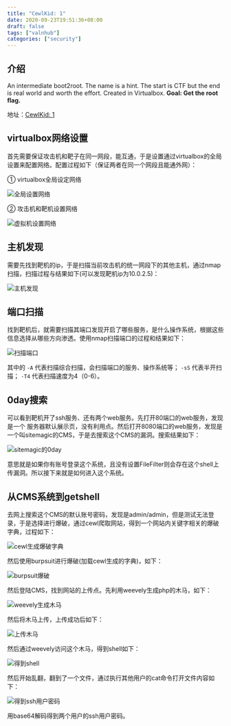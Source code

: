 ```yaml
---
title: "CewlKid: 1"
date: 2020-09-23T19:51:36+08:00
draft: false
tags: ["valnhub"]
categories: ["security"]
---
```


## 介绍
An intermediate boot2root. The name is a hint. The start is CTF but the end is real world and worth the effort. Created in Virtualbox. **Goal: Get the root flag.** 

地址：[CewlKid: 1][l0]

## virtualbox网络设置
首先需要保证攻击机和靶子在同一网段，能互通，于是设置通过virtualbox的全局设置来配置网络。配置过程如下（保证两者在同一个网段且能通外网）：

① virtualbox全局设定网络

![全局设置网络][p0]

② 攻击机和靶机设置网络

![虚拟机设置网络][p1]

## 主机发现
需要先找到靶机的ip，于是扫描当前攻击机的统一网段下的其他主机，通过nmap扫描，扫描过程与结果如下(可以发现靶机ip为10.0.2.5)：

![主机发现][p2]

## 端口扫描
找到靶机后，就需要扫描其端口发现开启了哪些服务，是什么操作系统，根据这些信息选择从哪些方向渗透。使用nmap扫描端口的过程和结果如下：

![扫描端口][p3]

其中的 `-A` 代表扫描综合扫描，会扫描端口的服务、操作系统等； `-sS` 代表半开扫描； `-T4` 代表扫描速度为4（0-6）。

## 0day搜索
可以看到靶机开了ssh服务、还有两个web服务。先打开80端口的web服务，发现是一个
服务器默认展示页，没有利用点。然后打开8080端口的web服务，发现是一个叫sitemagic的CMS，于是去搜索这个CMS的漏洞。搜索结果如下：

![sitemagic的0day][p4]

意思就是如果你有账号登录这个系统，且没有设置FileFilter则会存在这个shell上传漏洞。所以接下来就是如何进入这个系统。

## 从CMS系统到getshell
去网上搜索这个CMS的默认账号密码，发现是admin/admin，但是测试无法登录，于是选择进行爆破，通过cewl爬取网站，得到一个网站内关键字相关的爆破字典，过程如下：

![cewl生成爆破字典][p5]

然后使用burpsuit进行爆破(加载cewl生成的字典)，如下：

![burpsuit爆破][p6]

然后登陆CMS，找到网站的上传点。先利用weevely生成php的木马，如下：

![weevely生成木马][p7]

然后将木马上传，上传成功后如下：

![上传木马][p8]

然后通过weevely访问这个木马，得到shell如下：

![得到shell][p9]

然后开始乱翻，翻到了一个文件，通过执行其他用户的cat命令打开文件内容如下：

![得到ssh用户密码][p10]

用base64解码得到两个用户的ssh用户密码。




[l0]:https://www.vulnhub.com/entry/cewlkid-1,559/


[p0]:./../media/2020-09-23-1.png
[p1]:./../media/2020-09-23-2.png
[p2]:./../media/2020-09-23-3.png
[p3]:./../media/2020-09-23-4.png
[p4]:./../media/2020-09-23-5.png
[p5]:./../media/2020-09-23-6.png
[p6]:./../media/2020-09-23-7.png
[p7]:./../media/2020-09-23-8.png
[p8]:./../media/2020-09-23-9.png
[p9]:./../media/2020-09-23-10.png
[p10]:./../media/2020-09-23-11.png